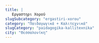 ```yaml
---
title: |
   Εργαστηρι Χορού
slugSubcategory: "ergastiri-xorou"
category: "Παιδαγωγικά + Καλιτεχνικά"
slugCategory: "paidagogika-kallitexnika"
city: "Θεσσαλονίκη"
---
```


